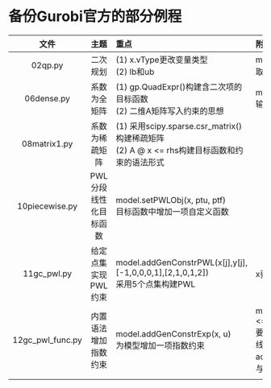 # 备份Gurobi官方的部分例程

|文件|主题|重点|附加项|  
|:----:|:----:|:----|:----|  
|02qp.py|二次规划|(1) x.vType更改变量类型<br>(2) lb和ub|model._Model__vars可获取模型中决策变量的list|
|06dense.py|系数为全矩阵|(1) gp.QuadExpr()构建含二次项的目标函数<br>(2) 二维A矩阵写入约束的思想|model.write('dense.lp')输出模型到文件|
|08matrix1.py|系数为稀疏矩阵|(1) 采用scipy.sparse.csr_matrix()构建稀疏矩阵<br>(2) A @ x <= rhs构建目标函数和约束的语法形式||
|10piecewise.py|PWL分段线性化目标函数|model.setPWLObj(x, ptu, ptf)<br>目标函数中增加一项自定义函数||
|11gc_pwl.py|给定点集实现PWL约束|model.addGenConstrPWL(x[j],y[j],[-1,0,0,0,1],[2,1,0,1,2])<br>采用5个点集构建PWL|x要从小到大排序|
|12gc_pwl_func.py|内置语法增加指数约束|model.addGenConstrExp(x, u)<br>为模型增加一项指数约束|model.addConstr(u+4*v <= 9)<br>要首先构建用u和v表示的线性约束，再用addGenConstrExp构建x与u的关系|
|||||
